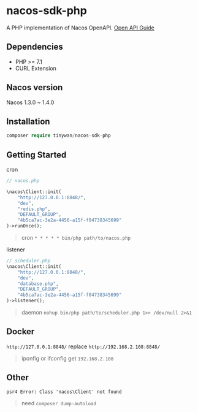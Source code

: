 # nacos-sdk-php

A PHP implementation of Nacos OpenAPI. [Open API Guide](https://nacos.io/en-us/docs/open-api.html)

## Dependencies

* PHP >= 7.1
* CURL Extension

## Nacos version

Nacos 1.3.0 ~ 1.4.0

## Installation

```php
composer require tinywan/nacos-sdk-php
```

## Getting Started

cron

```php
// nacos.php

\nacos\Client::init(
    "http://127.0.0.1:8848/",
    "dev",
    "redis.php",
    "DEFAULT_GROUP",
    "4b5ca7ac-3e2a-4456-a15f-f04738345699"
)->runOnce();
```
> cron `* * * * * bin/php path/to/nacos.php`

listener

```php
// scheduler.php
\nacos\Client::init(
    "http://127.0.0.1:8848/",
    "dev",
    "database.php",
    "DEFAULT_GROUP",
    "4b5ca7ac-3e2a-4456-a15f-f04738345699"
)->listener();
```
> daemon `nohup bin/php path/to/scheduler.php 1>> /dev/null 2>&1`

## Docker

`http://127.0.0.1:8848/` replace `http://192.168.2.108:8848/` 
> iponfig or ifconfig get `192.168.2.108`

## Other

```
psr4 Error: Class 'nacos\Client' not found
```
> need `composer dump-autoload`